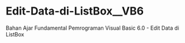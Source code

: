 # Edit-Data-di-ListBox__VB6
Bahan Ajar Fundamental Pemrograman Visual Basic 6.0 - Edit Data di ListBox
